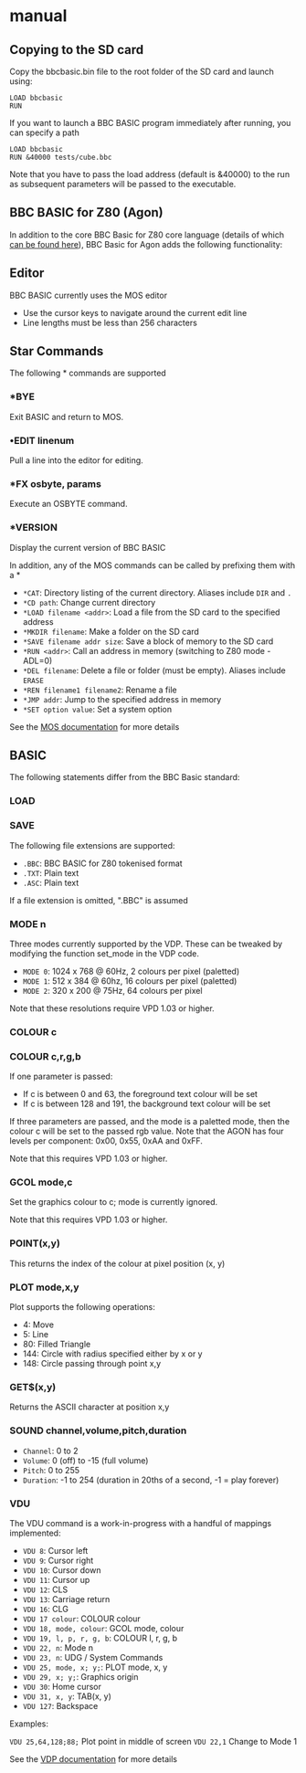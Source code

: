 # manual

## Copying to the SD card

Copy the bbcbasic.bin file to the root folder of the SD card and launch using:
```
LOAD bbcbasic
RUN
```
If you want to launch a BBC BASIC program immediately after running, you can specify a path
```
LOAD bbcbasic
RUN &40000 tests/cube.bbc
```
Note that you have to pass the load address (default is &40000) to the run as subsequent parameters will be passed to the executable.

## BBC BASIC for Z80 (Agon)

In addition to the core BBC Basic for Z80 core language (details of which [can be found here](bbcbasic.txt)), BBC Basic for Agon adds the following functionality:

## Editor

BBC BASIC currently uses the MOS editor

- Use the cursor keys to navigate around the current edit line
- Line lengths must be less than 256 characters

## Star Commands

The following * commands are supported

### *BYE

Exit BASIC and return to MOS.

### •EDIT linenum

Pull a line into the editor for editing.

### *FX osbyte, params

Execute an OSBYTE command.

### *VERSION

Display the current version of BBC BASIC

In addition, any of the MOS commands can be called by prefixing them with a *

* `*CAT`: Directory listing of the current directory. Aliases include `DIR` and `.`
* `*CD path`: Change current directory
* `*LOAD filename <addr>`: Load a file from the SD card to the specified address
* `*MKDIR filename`: Make a folder on the SD card
* `*SAVE filename addr size`: Save a block of memory to the SD card
* `*RUN <addr>`: Call an address in memory (switching to Z80 mode - ADL=0)
* `*DEL filename`: Delete a file or folder (must be empty). Aliases include `ERASE`
* `*REN filename1 filename2`: Rename a file
* `*JMP addr`: Jump to the specified address in memory
* `*SET option value`: Set a system option

See the [MOS documentation](https://github.com/breakintoprogram/agon-mos/blob/main/README.md) for more details

## BASIC

The following statements differ from the BBC Basic standard:

### LOAD
### SAVE

The following file extensions are supported:

- `.BBC`: BBC BASIC for Z80 tokenised format
- `.TXT`: Plain text
- `.ASC`: Plain text

If a file extension is omitted, ".BBC" is assumed

### MODE n

Three modes currently supported by the VDP.
These can be tweaked by modifying the function set_mode in the VDP code.

- `MODE 0`: 1024 x 768 @ 60Hz,  2 colours per pixel (paletted) 
- `MODE 1`:  512 x 384 @ 60hz, 16 colours per pixel (paletted)
- `MODE 2`:  320 x 200 @ 75Hz, 64 colours per pixel

Note that these resolutions require VPD 1.03 or higher.

### COLOUR c
### COLOUR c,r,g,b

If one parameter is passed:

- If c is between 0 and 63, the foreground text colour will be set
- If c is between 128 and 191, the background text colour will be set

If three parameters are passed, and the mode is a paletted mode, then the colour c will be set to the passed rgb value. Note that the AGON has four levels per component: 0x00, 0x55, 0xAA and 0xFF.

Note that this requires VPD 1.03 or higher.

### GCOL mode,c

Set the graphics colour to c; mode is currently ignored.

Note that this requires VPD 1.03 or higher.

### POINT(x,y)

This returns the index of the colour at pixel position (x, y)

### PLOT mode,x,y

Plot supports the following operations:

- 4: Move
- 5: Line
- 80: Filled Triangle
- 144: Circle with radius specified either by x or y
- 148: Circle passing through point x,y

### GET$(x,y)

Returns the ASCII character at position x,y

### SOUND channel,volume,pitch,duration 

- `Channel`: 0 to 2
- `Volume`: 0 (off) to -15 (full volume)
- `Pitch`: 0 to 255
- `Duration`: -1 to 254 (duration in 20ths of a second, -1 = play forever)

### VDU

The VDU command is a work-in-progress with a handful of mappings implemented:

- `VDU 8`: Cursor left
- `VDU 9`: Cursor right
- `VDU 10`: Cursor down
- `VDU 11`: Cursor up
- `VDU 12`: CLS
- `VDU 13`: Carriage return
- `VDU 16`: CLG
- `VDU 17 colour`: COLOUR colour
- `VDU 18, mode, colour`: GCOL mode, colour
- `VDU 19, l, p, r, g, b`: COLOUR l, r, g, b
- `VDU 22, n`: Mode n
- `VDU 23, n`: UDG / System Commands
- `VDU 25, mode, x; y;`: PLOT mode, x, y
- `VDU 29, x; y;`: Graphics origin
- `VDU 30`: Home cursor
- `VDU 31, x, y`: TAB(x, y)
- `VDU 127`: Backspace

Examples:

`VDU 25,64,128;88;` Plot point in middle of screen
`VDU 22,1` Change to Mode 1

See the [VDP documentation](https://github.com/breakintoprogram/agon-vdp/blob/main/MANUAL.md) for more details
